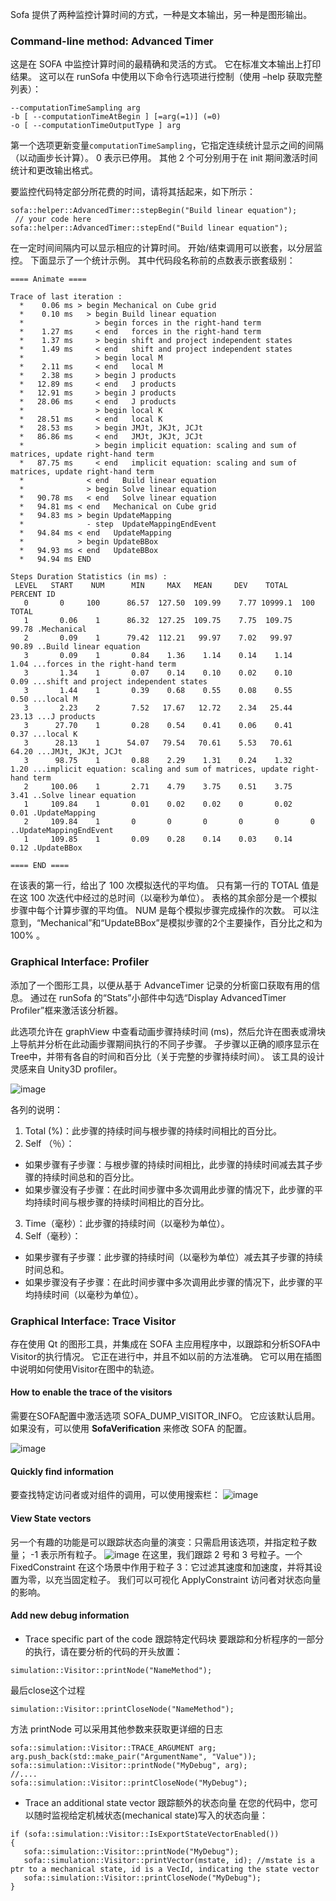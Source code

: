 Sofa 提供了两种监控计算时间的方式，一种是文本输出，另一种是图形输出。

### Command-line method: Advanced Timer 
这是在 SOFA 中监控计算时间的最精确和灵活的方式。 它在标准文本输出上打印结果。 这可以在 runSofa 中使用以下命令行选项进行控制（使用 –help 获取完整列表）：
````
--computationTimeSampling arg 
-b [ --computationTimeAtBegin ] [=arg(=1)] (=0)
-o [ --computationTimeOutputType ] arg
````

第一个选项更新变量``computationTimeSampling``，它指定连续统计显示之间的间隔（以动画步长计算）。 0 表示已停用。 其他 2 个可分别用于在 init 期间激活时间统计和更改输出格式。

要监控代码特定部分所花费的时间，请将其括起来，如下所示：

````
sofa::helper::AdvancedTimer::stepBegin("Build linear equation");
 // your code here
sofa::helper::AdvancedTimer::stepEnd("Build linear equation");
````

在一定时间间隔内可以显示相应的计算时间。 开始/结束调用可以嵌套，以分层监控。 
下面显示了一个统计示例。 其中代码段名称前的点数表示嵌套级别：

````
==== Animate ====

Trace of last iteration :
  *    0.06 ms > begin Mechanical on Cube grid
  *    0.10 ms   > begin Build linear equation
  *                > begin forces in the right-hand term
  *    1.27 ms     < end   forces in the right-hand term
  *    1.37 ms     > begin shift and project independent states
  *    1.49 ms     < end   shift and project independent states
  *                > begin local M
  *    2.11 ms     < end   local M
  *    2.38 ms     > begin J products
  *   12.89 ms     < end   J products
  *   12.91 ms     > begin J products
  *   28.06 ms     < end   J products
  *                > begin local K
  *   28.51 ms     < end   local K
  *   28.53 ms     > begin JMJt, JKJt, JCJt
  *   86.86 ms     < end   JMJt, JKJt, JCJt
  *                > begin implicit equation: scaling and sum of matrices, update right-hand term
  *   87.75 ms     < end   implicit equation: scaling and sum of matrices, update right-hand term
  *              < end   Build linear equation
  *              > begin Solve linear equation
  *   90.78 ms   < end   Solve linear equation
  *   94.81 ms < end   Mechanical on Cube grid
  *   94.83 ms > begin UpdateMapping
  *              - step  UpdateMappingEndEvent
  *   94.84 ms < end   UpdateMapping
  *            > begin UpdateBBox
  *   94.93 ms < end   UpdateBBox
  *   94.94 ms END

Steps Duration Statistics (in ms) :
 LEVEL   START    NUM      MIN     MAX   MEAN     DEV    TOTAL  PERCENT ID
   0       0     100      86.57  127.50  109.99    7.77 10999.1  100    TOTAL
   1       0.06    1      86.32  127.25  109.75    7.75  109.75   99.78 .Mechanical
   2       0.09    1      79.42  112.21   99.97    7.02   99.97   90.89 ..Build linear equation
   3       0.09    1       0.84    1.36    1.14    0.14    1.14    1.04 ...forces in the right-hand term
   3       1.34    1       0.07    0.14    0.10    0.02    0.10    0.09 ...shift and project independent states
   3       1.44    1       0.39    0.68    0.55    0.08    0.55    0.50 ...local M
   3       2.23    2       7.52   17.67   12.72    2.34   25.44   23.13 ...J products
   3      27.70    1       0.28    0.54    0.41    0.06    0.41    0.37 ...local K
   3      28.13    1      54.07   79.54   70.61    5.53   70.61   64.20 ...JMJt, JKJt, JCJt
   3      98.75    1       0.88    2.29    1.31    0.24    1.32    1.20 ...implicit equation: scaling and sum of matrices, update right-hand term
   2     100.06    1       2.71    4.79    3.75    0.51    3.75    3.41 ..Solve linear equation
   1     109.84    1       0.01    0.02    0.02    0       0.02    0.01 .UpdateMapping
   2     109.84    1       0       0       0       0       0       0    ..UpdateMappingEndEvent
   1     109.85    1       0.09    0.28    0.14    0.03    0.14    0.12 .UpdateBBox

==== END ====
````
在该表的第一行，给出了 100 次模拟迭代的平均值。 只有第一行的 TOTAL 值是在这 100 次迭代中经过的总时间（以毫秒为单位）。 表格的其余部分是一个模拟步骤中每个计算步骤的平均值。 NUM 是每个模拟步骤完成操作的次数。 可以注意到，“Mechanical”和“UpdateBBox”是模拟步骤的2个主要操作，百分比之和为100% 。

### Graphical Interface: Profiler

添加了一个图形工具，以便从基于 AdvanceTimer 记录的分析窗口获取有用的信息。 通过在 runSofa 的“Stats”小部件中勾选“Display AdvancedTimer Profiler”框来激活该分析器。

此选项允许在 graphView 中查看动画步骤持续时间 (ms)，然后允许在图表或滑块上导航并分析在此动画步骤期间执行的不同子步骤。 子步骤以正确的顺序显示在Tree中，并带有各自的时间和百分比（关于完整的步骤持续时间）。 该工具的设计灵感来自 Unity3D profiler。

![image](./images/TimerProfiler.png)

各列的说明：

1. Total (%)：此步骤的持续时间与根步骤的持续时间相比的百分比。
2. Self （％）：
 - 如果步骤有子步骤：与根步骤的持续时间相比，此步骤的持续时间减去其子步骤的持续时间总和的百分比。
 - 如果步骤没有子步骤：在此时间步骤中多次调用此步骤的情况下，此步骤的平均持续时间与根步骤的持续时间相比的百分比。
3. Time（毫秒）：此步骤的持续时间（以毫秒为单位）。
4. Self（毫秒）：
 - 如果步骤有子步骤：此步骤的持续时间（以毫秒为单位）减去其子步骤的持续时间总和。
 - 如果步骤没有子步骤：在此时间步骤中多次调用此步骤的情况下，此步骤的平均持续时间（以毫秒为单位）。

### Graphical Interface: Trace Visitor
存在使用 Qt 的图形工具，并集成在 SOFA 主应用程序中，以跟踪和分析SOFA中Visitor的执行情况。 它正在进行中，并且不如以前的方法准确。 它可以用在插图中说明如何使用Visitor在图中的轨迹。

#### How to enable the trace of the visitors
需要在SOFA配置中激活选项 SOFA_DUMP_VISITOR_INFO。 它应该默认启用。 如果没有，可以使用 **SofaVerification** 来修改 SOFA 的配置。

![image](./images/TraceVisitorLogTime1.png)

#### Quickly find information
要查找特定访问者或对组件的调用，可以使用搜索栏：
![image](./images/TraceVisitorLogTime_Focus1.png)

#### View State vectors
另一个有趣的功能是可以跟踪状态向量的演变：只需启用该选项，并指定粒子数量； -1 表示所有粒子。
![image](./images/TraceVisitorLogTime_Vector1.png)
在这里，我们跟踪 2 号和 3 号粒子。一个 FixedConstraint 在这个场景中作用于粒子 3：它过滤其速度和加速度，并将其设置为零，以充当固定粒子。 我们可以可视化 ApplyConstraint 访问者对状态向量的影响。

#### Add new debug information
 - Trace specific part of the code 跟踪特定代码块
要跟踪和分析程序的一部分的执行，请在要分析的代码的开头放置：
````
simulation::Visitor::printNode("NameMethod");
````
最后close这个过程
````
simulation::Visitor::printCloseNode("NameMethod");
````
方法 printNode 可以采用其他参数来获取更详细的日志
````
sofa::simulation::Visitor::TRACE_ARGUMENT arg;
arg.push_back(std::make_pair("ArgumentName", "Value"));
sofa::simulation::Visitor::printNode("MyDebug", arg);
//....
sofa::simulation::Visitor::printCloseNode("MyDebug");
````
 - Trace an additional state vector 跟踪额外的状态向量
在您的代码中，您可以随时监视给定机械状态(mechanical state)写入的状态向量：
````
if (sofa::simulation::Visitor::IsExportStateVectorEnabled())
{
   sofa::simulation::Visitor::printNode("MyDebug");
   sofa::simulation::Visitor::printVector(mstate, id); //mstate is a ptr to a mechanical state, id is a VecId, indicating the state vector
   sofa::simulation::Visitor::printCloseNode("MyDebug");
}
````
